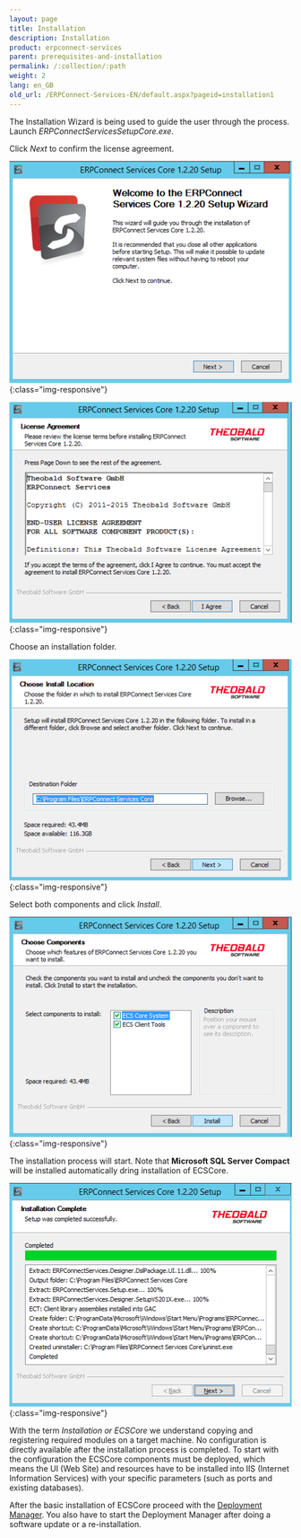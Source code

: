 ```yaml
---
layout: page
title: Installation
description: Installation
product: erpconnect-services
parent: prerequisites-and-installation
permalink: /:collection/:path
weight: 2
lang: en_GB
old_url: /ERPConnect-Services-EN/default.aspx?pageid=installation1
---
```


The Installation Wizard is being used to guide the user through the process.
Launch *ERPConnectServicesSetupCore.exe*.

Click *Next* to confirm the license agreement.

![ecscore-installation-2](/img/content/ecscore-installation-2.jpg.png){:class="img-responsive"}

![ecscore-installation-3](/img/content/ecscore-installation-3.jpg.png){:class="img-responsive"}

Choose an installation folder.

![ecscore-installation-4.jpg](/img/content/ecscore-installation-4.jpg.png){:class="img-responsive"} 

Select both components and click *Install*. 

![ecscore-installation-5.jpg](/img/content/ecscore-installation-5.jpg.png){:class="img-responsive"}

The installation process will start. Note that **Microsoft SQL Server Compact** will be installed  automatically dring installation of ECSCore. 

![ecscore-installation-6.jpg](/img/content/ecscore-installation-6.jpg.png){:class="img-responsive"}

With the term *Installation or ECSCore* we understand copying and registering required modules on a target machine. No configuration is directly available after the installation process is completed. To start with the configuration the ECSCore components must be deployed, which means the UI (Web Site) and resources have to be installed into IIS (Internet Information Services) with your specific parameters (such as ports and existing databases).

After the basic installation of ECSCore proceed with the [Deployment Manager](./deployment). You also have to start the Deployment Manager after doing a software update or a re-installation. 